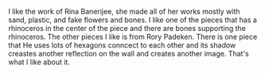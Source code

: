 I like the work of Rina Banerijee, she made all of her works mostly with sand, plastic, and fake flowers and bones. I like one of the pieces that has a rhinoceros in the center of the piece and there are bones supporting the rhinoceros. The other pieces I like is from Rory Padeken. There is one piece that He uses lots of hexagons conncect to each other and its shadow creastes another reflection on the wall and creates another image. That's what I like about it. 
